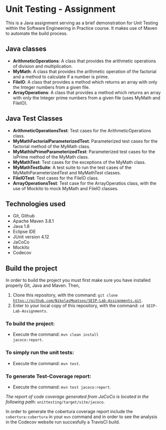 # Unit Testing - Assignment

This is a Java assignment serving as a brief demonstration for Unit Testing within the Software Engineering in Practice course. It makes use of Maven to automate the build process.

## Java classes
- **ArithmeticOperations**: A class that provides the arithmetic operations of division and multiplication.
- **MyMath**: A class that provides the arithmetic operation of the factorial and a method to calculate if a number is prime.
- **FileIO**: A class that provides a method which returns an array with only the Integer numbers from a given file.
- **ArrayOperations**: A class that provides a method which returns an array with only the Integer prime numbers from a given file (uses MyMath and FileIO).

## Java Test Classes
- **ArithmeticOperationsTest**: Test cases for the ArithmeticOperations class.
- **MyMathFactorialParameterizedTest**: Parameterized test cases for the factorial method of the MyMath class.
- **MyMathIsPrimeParameterizedTest**: Parameterized test cases for the isPrime method of the MyMath class.
- **MyMathTest**: Test cases for the exceptions of the MyMath class.
- **MyMathTestSuite**: A test suite to run the test cases of the MyMathParameterizedTest and MyMathTest classes.
- **FileIOTest**: Test cases for the FileIO class.
- **ArrayOperationsTest**: Test case for the ArrayOperatios class, with the use of Mockito to mock MyMath and FileIO classes.

## Technologies used
- Git, Github
- Apache Maven 3.8.1
- Java 1.8
- Eclipse IDE
- JUnit version 4.12
- JaCoCo
- Mockito
- Codecov 

## Build the project
In order to build the project you must first make sure you have installed properly Git, Java and Maven. Then,

1. Clone this repository, with the command: <code>git clone https://github.com/NikolasMoatsos/SEIP-Lab-Assignments.git</code>.
2. Enter to your local copy of this repository, with the command: <code>cd SEIP-Lab-Assignments</code>.

### To build the project:

- Execute the command: <code>mvn clean install jacoco:report</code>. 

### To simply run the unit tests:

- Execute the command: <code>mvn test</code>.

### To generate Test-Coverage report:

- Execute the command: <code>mvn test jacoco:report</code>.

*The report of code coverage generated from JaCoCo is located in the following path:*  `unittesting/target/site/jacoco`.

In order to generate the cobertura coverage report include the `cobertura:cobertura` in your `mvn` command and in order to see the analysis in the Codecov website run succesfully a TravisCI build.
